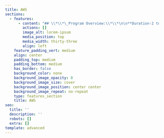 ```yaml
---
title: AWS
sections:
  - features:
      - content: "## \\*\\*\_Program Overview:\\*\\*\n\n**Duration-2 to 3 Months**\n\n**Eligibility Criteria – No Eligibility Criteria.**\n\n**Basic concepts provided by Eduprajna Institute.**\n\n**Lifetime Access to Eduprajna Institute LAB(Syllabus Copies , Recorded\_\_ videos)**\n\n**Lifetime doubt clearness.**\n\n**All IT courses Global Certification Available.**\n\n**Placement Support**\n\n**Resume preparation & Soft skill training 1 week**\n\n**project support.**\n\n### **Syllabus:**\n\n\\*\\*AWS Cloud:\_ \\*\\*\n\nIntroduction to Cloud Computing\_\n\nIntroduction & Overview\_\n\nWhat You'll Need Getting Started\_\n\nuEssential Characteristics of Cloud\nComputing\_\n\nService Models in Cloud computing\_\n\nIntroduction to AWS\_\n\nAWS Account creation\_\n\nFee tier limitations overview\_\n\nWhat is cloud computing?\_\n\nGlobal Infrastructure of AWS\_\n\nAWS Services Walkthrough-High-level\_\n\nManagement Console Walkthrough\_\n\nBasic Account Management Setting\n\nIntroduction to Billing Dashboard\n& Cost Explorer\_\n\nWhat is Regions in AWS?\_\n\nWhat is Availability Zones in AWS?\_\n\nWhat used to happen when there was no\ncloud?\_\n\nWhat are the advantages of cloud?\_\n\nWhy we should learn only AWS?\_\n\nService Level Agreement (SLA) of AWS\nover data and its security\_\n\nHow AWS is leading cloud market?\_\n\nAWS Certifications\_\n\n\\*\\*EC2 (Elastic Compute Cloud): \\*\\*\n\nEC2 - The Backbone of AWS\_\n\nWhat is EC2 (Elastic Compute Cloud)\_\n\nScaling features of EC2\_\n\nLimitations of EC2\_\n\nTypes of Operating systems\_\n\nWindows and its versions\_\n\nUnix and its flavors\_\n\nLinux and its flavors\_\n\nInstance types\_\n\nFree tire limitations of EC2\n\nWhat is EBS (Elastic Block Store)?\_\n\nTypes of Storages\_\n\nDifference between Object and Block\nstores\_\n\nLaunching Windows Server\_\n\nLaunching Linux Server\n\nLaunching Web Server (Apache)\_\n\nHow to crate simple website?\_\n\nSystem Ports & Security groups\_\n\nKey pairs (Pem \\&PPK)\_\n\nPutty Tool installation and\nconfiguration\_\n\nPutty Gen Tool installation and\nconfiguration\_\n\nStopping & Terminating EC2\nInstances\_\n\nLoad Balancer Theory\_\n\nTypes of Load Balancer in AWS\_\n\nLoad Balancers and Health Checks\_\n\nUser data\_\n\nWeb traffic flow\_\n\nAttaching servers to Load Balancer\n\nWhat is Launch configuration\n\nHow to configure Launch\nconfiguration\_\n\nWhat is Auto Scaling\_\n\nConfiguration of Auto Scaling\_\n\nScale up & Scale down policies\_\n\nSetting Alarms\_\n\nStatus Checks\_\n\nInstance Status Checks\_\n\nInstance Status Checks\_\n\nProtection from Accidental\nTermination\_\n\nEncryption of EBS Volumes\_\n\nDelete on Termination of EBS Volumes\_\n\nPricing models of EC2 Instances\_ 42. Types of EBS Volumes\_\n\nDifference between SSD & HDD\_\n\nUpgrading EBS volumes\_\n\nConverting the type of EBS Volumes\_\n\nAttaching & Detaching EBS volumes\nto EC2 instances\_\n\nAmazon Machine Images (AMIs)\_\nSnapshots\_\n\nCreating our own Amazon Machine Images\n(AMIs)\_\n\nDeletion sequence as per\ndependencies\_\n\n\\*\\*S3 (Simple Storage Service)\_ \\*\\*\n\nWhat is S3?\_\n\nWhat is Object storage?\_\n\nBenefits of using S3\_\n\nLimitations of S3\_\n\nS3 bucket naming convention\_\n\nPublic & private options\_\n\nSecurity & Reliability of S3\_\n\nTiered Storage\_\n\nStatic website hosting\_\n\nS3 bucket Tags\_\n\nCross Origin Resource Sharing (CORS)\_\n\nLifecycle Management\_\n\nVersioning\_\n\nEncryption\_\n\nBucket Permissions\_\n\nAccess control lists\_\n\nBucket policy\_\n\nStorage Classes/Tiers\_\n\nS3 Glacier\_\n\nS3 Storage Classes/Tiers - Prices\_\n\nS3 - Charges\_\n\nTransfer Acceleration\_\n\nEdge locations/End Points\_\n\nCross Region Replication\_\n\nObject Metadata\_\n\nSummary\_\n\n**IAM (Identity & Access Management) **\n\n**AWS CLI (Command Line Interface) **\n\n**VPC (Virtual Private Cloud) **\n\n**Route 53 **\n\n**RDS (Relational Database Service) **\n\n**Dynamo DB\_\n**\n\n**Redshift\_**\n\n**Elasticache\_ **\n\n**Cloud Watch\_**\n\n**EFS (Elastic File System)\_ **\n\n**SNS (Simple Notification Service)\_ **\n\n**SQS (Simple Queue Service)\_ **\n\n**SES (Simple Email Service)\_ **\n\n**Elastic Beanstalk\_ **\n\n**Snowball\_**\n\n**Cloud Front\_**\n\n**Elastic Transcoder\_ **\n\n**AWS Certifications\_ **\n\n\n\n\n\n\n\n\n\n\n\n**\n**\n\n****\n\n**\n**\n\n\n\n\n\n\n\n\n\n\n\n\n\n\n\n\n\n\n\n\n\n\n\n\n\n\n\n\n\n\n\n\n\n\n\n\n\n\n\n\n\n\n\n\n\n\n\n\n\n**\n**\n\n\n\n\n\n\n\n\n\n**\n**\n\n***\n\n**IAM (Identity & Access\nManagement) **\n"
        actions: []
        image_alt: lorem-ipsum
        media_position: top
        media_width: thirty-three
        align: left
    feature_padding_vert: medium
    align: center
    padding_top: medium
    padding_bottom: medium
    has_border: false
    background_color: none
    background_image_opacity: 0
    background_image_size: cover
    background_image_position: center center
    background_image_repeat: no-repeat
    type: features_section
    title: AWS
seo:
  title: ''
  description: ''
  robots: []
  extra: []
template: advanced
---
```

